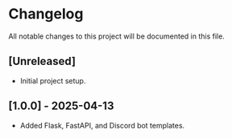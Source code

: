 # Changelog

All notable changes to this project will be documented in this file.

## [Unreleased]
- Initial project setup.

## [1.0.0] - 2025-04-13
- Added Flask, FastAPI, and Discord bot templates.
